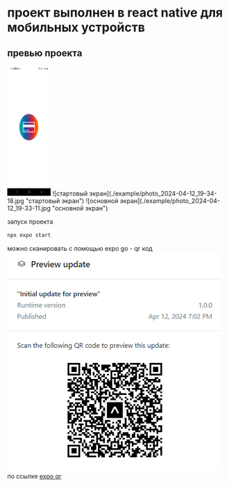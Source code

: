 # проект выполнен в react native для мобильных устройств
## превью проекта
<img src="./example/photo_2024-04-12_19-34-18.jpg" alt="стартовый экран" style="height: 300px; width:100px;"/>
![стартовый экран](./example/photo_2024-04-12_19-34-18.jpg "стартовый экран")
![основной экран](./example/photo_2024-04-12_19-33-11.jpg "основной экран")

запуск проекта
```sh
npx expo start
```
можно сканировать с помощью expo go - qr код 
![qr код](./example/qr%20expo.png "qr код")
по ссылке [expo qr](https://expo.dev/preview/update?message=Initial%20update%20for%20preview&updateRuntimeVersion=1.0.0&createdAt=2024-04-12T12%3A02%3A11.660Z&slug=exp&projectId=ba894ef3-a368-499f-83aa-05948ed177b6&group=d04d7dbf-ed2e-45aa-a8b1-ad4b8c15615e)

